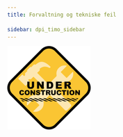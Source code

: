 ```yaml
---
title: Forvaltning og tekniske feil

sidebar: dpi_timo_sidebar
---
```


![](/images/dpi/underarbeide.png)
